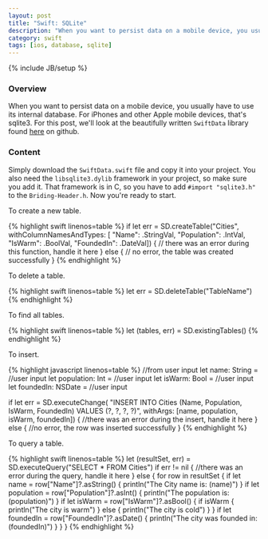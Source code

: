 ```yaml
---
layout: post
title: "Swift: SQLite"
description: "When you want to persist data on a mobile device, you usually have to use its internal database. For iPhones and other Apple mobile devices, that's sqlite3. For this post, we'll look at the beautifully written `SwiftData` library found [here](https://github.com/ryanfowler/SwiftData) on github."
category: swift
tags: [ios, database, sqlite]
---
```

{% include JB/setup %}

<!-- Overview -->
<h3>Overview</h3>

When you want to persist data on a mobile device, you usually have to use its internal database. For iPhones and other Apple mobile devices, that's sqlite3. For this post, we'll look at the beautifully written `SwiftData` library found [here](https://github.com/ryanfowler/SwiftData) on github.

<!-- Content -->
<h3>Content</h3>

Simply download the `SwiftData.swift` file and copy it into your project. You also need the `libsqlite3.dylib` framework in your project, so make sure you add it. That framework is in C, so you have to add `#import "sqlite3.h"` to the `Briding-Header.h`. Now you're ready to start.


To create a new table.

<!-- Code _______________________________________-->
{% highlight swift linenos=table  %}
if let err = SD.createTable("Cities", 
    withColumnNamesAndTypes: [
     "Name": .StringVal,
     "Population": .IntVal,
     "IsWarm": .BoolVal,
     "FoundedIn": .DateVal]) {
  // there was an error during this function, handle it here
} else {
  // no error, the table was created successfully
}
{% endhighlight %}
<!-- /Code ^^^^^^^^^^^^^^^^^^^^^^^^^^^^^^^^^^^^^^-->


To delete a table.

<!-- Code _______________________________________-->
{% highlight swift linenos=table  %}
let err = SD.deleteTable("TableName")
{% endhighlight %}
<!-- /Code ^^^^^^^^^^^^^^^^^^^^^^^^^^^^^^^^^^^^^^-->


To find all tables.

<!-- Code _______________________________________-->
{% highlight swift linenos=table  %}
let (tables, err) = SD.existingTables()
{% endhighlight %}
<!-- /Code ^^^^^^^^^^^^^^^^^^^^^^^^^^^^^^^^^^^^^^-->

To insert.

<!-- Code _______________________________________-->
{% highlight javascript linenos=table  %}
//from user input
let name: String = //user input
let population: Int = //user input
let isWarm: Bool = //user input
let foundedIn: NSDate = //user input

if let err = SD.executeChange(
    "INSERT INTO Cities (Name, Population, IsWarm, FoundedIn) VALUES (?, ?, ?, ?)", 
    withArgs: [name, population, isWarm, foundedIn]) {
    //there was an error during the insert, handle it here
} else {
    //no error, the row was inserted successfully
}
{% endhighlight %}
<!-- /Code ^^^^^^^^^^^^^^^^^^^^^^^^^^^^^^^^^^^^^^-->


To query a table.

<!-- Code _______________________________________-->
{% highlight swift linenos=table  %}
let (resultSet, err) = SD.executeQuery("SELECT * FROM Cities")
if err != nil {
    //there was an error during the query, handle it here
} else {
    for row in resultSet {
        if let name = row["Name"]?.asString() {
            println("The City name is: \(name)")
        }
        if let population = row["Population"]?.asInt() {
            println("The population is: \(population)")
        }
        if let isWarm = row["IsWarm"]?.asBool() {
            if isWarm {
                println("The city is warm")
            } else {
                println("The city is cold")
            }
        }
        if let foundedIn = row["FoundedIn"]?.asDate() {
            println("The city was founded in: \(foundedIn)")
        }
    }
}
{% endhighlight %}
<!-- /Code ^^^^^^^^^^^^^^^^^^^^^^^^^^^^^^^^^^^^^^-->